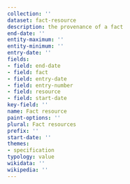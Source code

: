 ```yaml
---
collection: ''
dataset: fact-resource
description: the provenance of a fact
end-date: ''
entity-maximum: ''
entity-minimum: ''
entry-date: ''
fields:
- field: end-date
- field: fact
- field: entry-date
- field: entry-number
- field: resource
- field: start-date
key-field: ''
name: Fact resource
paint-options: ''
plural: Fact resources
prefix: ''
start-date: ''
themes:
- specification
typology: value
wikidata: ''
wikipedia: ''
---
```

